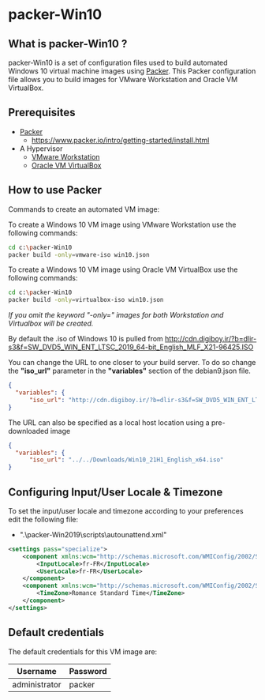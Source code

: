 # packer-Win10

## What is packer-Win10 ?

packer-Win10 is a set of configuration files used to build automated Windows 10 virtual machine images using [Packer](https://www.packer.io/).
This Packer configuration file allows you to build images for VMware Workstation and Oracle VM VirtualBox.

## Prerequisites

* [Packer](https://www.packer.io/downloads.html)
  * <https://www.packer.io/intro/getting-started/install.html>
* A Hypervisor
  * [VMware Workstation](https://www.vmware.com/products/workstation-pro.html)
  * [Oracle VM VirtualBox](https://www.virtualbox.org/)

## How to use Packer

Commands to create an automated VM image:

To create a Windows 10 VM image using VMware Workstation use the following commands:

```sh
cd c:\packer-Win10
packer build -only=vmware-iso win10.json
```

To create a Windows 10 VM image using Oracle VM VirtualBox use the following commands:

```sh
cd c:\packer-Win10
packer build -only=virtualbox-iso win10.json
```

*If you omit the keyword "-only=" images for both Workstation and Virtualbox will be created.*

By default the .iso of Windows 10 is pulled from <http://cdn.digiboy.ir/?b=dlir-s3&f=SW_DVD5_WIN_ENT_LTSC_2019_64-bit_English_MLF_X21-96425.ISO>

You can change the URL to one closer to your build server. To do so change the **"iso_url"** parameter in the **"variables"** section of the debian9.json file.

```json
{
  "variables": {
      "iso_url": "http://cdn.digiboy.ir/?b=dlir-s3&f=SW_DVD5_WIN_ENT_LTSC_2019_64-bit_English_MLF_X21-96425.ISO"
}
```
The URL can also be specified as a local host location using a pre-downloaded image

```json
{
  "variables": {
      "iso_url": "../../Downloads/Win10_21H1_English_x64.iso"
}
```

## Configuring Input/User Locale & Timezone

To set the input/user locale and timezone according to your preferences edit the following file:

* ".\packer-Win2019\scripts\autounattend.xml"

```xml
<settings pass="specialize">
    <component xmlns:wcm="http://schemas.microsoft.com/WMIConfig/2002/State" xmlns:xsi="http://www.w3.org/2001/XMLSchema-instance" name="Microsoft-Windows-International-Core" processorArchitecture="amd64" publicKeyToken="31bf3856ad364e35" language="neutral" versionScope="nonSxS">
        <InputLocale>fr-FR</InputLocale>
        <UserLocale>fr-FR</UserLocale>
    </component>
    <component xmlns:wcm="http://schemas.microsoft.com/WMIConfig/2002/State" xmlns:xsi="http://www.w3.org/2001/XMLSchema-instance" name="Microsoft-Windows-Shell-Setup" processorArchitecture="amd64" publicKeyToken="31bf3856ad364e35" language="neutral" versionScope="nonSxS">
        <TimeZone>Romance Standard Time</TimeZone>
    </component>
</settings>
```

## Default credentials

The default credentials for this VM image are:

|Username|Password|
|--------|--------|
|administrator|packer|
